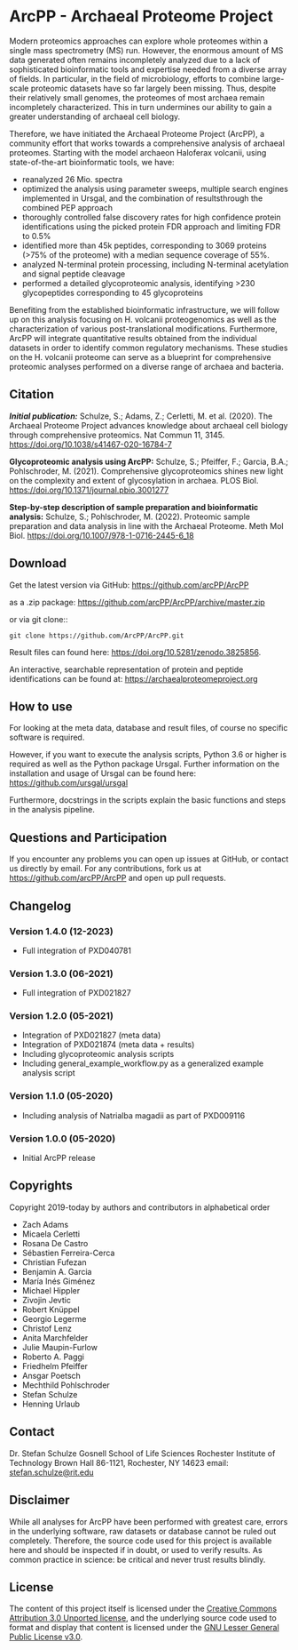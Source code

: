 # ArcPP - Archaeal Proteome Project

Modern proteomics approaches can explore whole proteomes within a single mass spectrometry (MS) run. However, the enormous amount of MS data generated often remains incompletely analyzed due to a lack of sophisticated bioinformatic tools and expertise needed from a diverse array of fields. In particular, in the field of microbiology, efforts to combine large-scale proteomic datasets have so far largely been missing. Thus, despite their relatively small genomes, the proteomes of most archaea remain incompletely characterized. This in turn undermines our ability to gain a greater understanding of archaeal cell biology. 

Therefore, we have initiated the Archaeal Proteome Project (ArcPP), a community effort that works towards a comprehensive analysis of archaeal proteomes. Starting with the model archaeon Haloferax volcanii, using state-of-the-art bioinformatic tools, we have:
* reanalyzed 26 Mio. spectra
* optimized the analysis using parameter sweeps, multiple search engines implemented in Ursgal, and the combination of resultsthrough the combined PEP approach
* thoroughly controlled false discovery rates for high confidence protein identifications using the picked protein FDR approach and limiting FDR to 0.5%
* identified more than 45k peptides, corresponding to 3069 proteins (>75% of the proteome) with a median sequence coverage of 55%.
* analyzed N-terminal protein processing, including N-terminal acetylation and signal peptide cleavage
* performed a detailed glycoproteomic analysis, identifying >230 glycopeptides corresponding to 45 glycoproteins

Benefiting from the established bioinformatic infrastructure, we will follow up on this analysis focusing on H. volcanii proteogenomics as well as the characterization of various post-translational modifications. Furthermore, ArcPP will integrate quantitative results obtained from the individual datasets in order to identify common regulatory mechanisms. These studies on the H. volcanii proteome can serve as a blueprint for comprehensive proteomic analyses performed on a diverse range of archaea and bacteria.


## Citation

***Initial publication:***
Schulze, S.; Adams, Z.; Cerletti, M. et al. (2020). The Archaeal Proteome Project advances knowledge about archaeal cell biology through comprehensive proteomics. Nat Commun 11, 3145. https://doi.org/10.1038/s41467-020-16784-7

**Glycoproteomic analysis using ArcPP:**
Schulze, S.; Pfeiffer, F.; Garcia, B.A.; Pohlschroder, M. (2021). Comprehensive glycoproteomics shines new light on the complexity and extent of glycosylation in archaea. PLOS Biol.  https://doi.org/10.1371/journal.pbio.3001277

**Step-by-step description of sample preparation and bioinformatic analysis:**
Schulze, S.; Pohlschroder, M. (2022). Proteomic sample preparation and data analysis in line with the Archaeal Proteome. Meth Mol Biol. https://doi.org/10.1007/978-1-0716-2445-6_18


## Download

Get the latest version via GitHub: https://github.com/arcPP/ArcPP

as a .zip package: https://github.com/arcPP/ArcPP/archive/master.zip

or via git clone::

    git clone https://github.com/ArcPP/ArcPP.git

Result files can found here: https://doi.org/10.5281/zenodo.3825856.

An interactive, searchable representation of protein and peptide identifications can be found at: https://archaealproteomeproject.org 


## How to use

For looking at the meta data, database and result files, of course no specific software is required.

However, if you want to execute the analysis scripts, Python 3.6 or higher is required as well as the
Python package Ursgal. Further information on the installation and usage of Ursgal can be found here:
https://github.com/ursgal/ursgal

Furthermore, docstrings in the scripts explain the basic functions and steps in the analysis pipeline.


## Questions and Participation

If you encounter any problems you can open up issues at GitHub, or contact us directly by email.
For any contributions, fork us at https://github.com/arcPP/ArcPP and open up pull requests.


## Changelog

### Version 1.4.0 (12-2023)
* Full integration of PXD040781

### Version 1.3.0 (06-2021)
* Full integration of PXD021827

### Version 1.2.0 (05-2021)
* Integration of PXD021827 (meta data)
* Integration of PXD021874 (meta data + results)
* Including glycoproteomic analysis scripts
* Including general_example_workflow.py as a generalized example analysis script

### Version 1.1.0 (05-2020)
* Including analysis of Natrialba magadii as part of PXD009116

### Version 1.0.0 (05-2020)
* Initial ArcPP release

## Copyrights

Copyright 2019-today by authors and contributors in alphabetical order

* Zach Adams
* Micaela Cerletti
* Rosana De Castro
* Sébastien Ferreira-Cerca
* Christian Fufezan
* Benjamin A. Garcia
* María Inés Giménez
* Michael Hippler
* Zivojin Jevtic
* Robert Knüppel
* Georgio Legerme
* Christof Lenz
* Anita Marchfelder
* Julie Maupin-Furlow
* Roberto A. Paggi
* Friedhelm Pfeiffer
* Ansgar Poetsch
* Mechthild Pohlschroder
* Stefan Schulze
* Henning Urlaub

## Contact

Dr. Stefan Schulze
Gosnell School of Life Sciences
Rochester Institute of Technology 
Brown Hall 86-1121, Rochester, NY 14623
email: stefan.schulze@rit.edu

## Disclaimer

While all analyses for ArcPP have been performed with greatest care, errors in the underlying software, raw datasets or database cannot be ruled out completely. Therefore, the source code used for this project is available here and should be inspected if in doubt, or used to verify results. As common practice in science: be critical and never trust results blindly.

## License

The content of this project itself is licensed under the [Creative Commons Attribution 3.0 Unported license](https://creativecommons.org/licenses/by/3.0/), and the underlying source code used to format and display that content is licensed under the [GNU Lesser General Public License v3.0](https://github.com/arcPP/ArcPP/blob/master/LICENSE).
